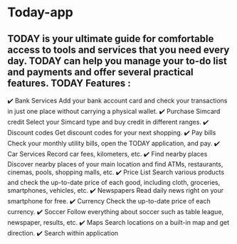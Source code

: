 # Today-app
TODAY is your ultimate guide for comfortable access to tools and services that you need every day. 
TODAY can help you manage your to-do list and payments and offer several practical features.
TODAY Features :
----------------------------------------------------------------------------
✔️  Bank Services
Add your bank account card and check your transactions in just one place without carrying a physical wallet.
✔️  Purchase Simcard credit
Select your Simcard type and buy credit in different ranges.
✔️  Discount codes
Get discount codes for your next shopping.
✔️  Pay bills
Check your monthly utility bills, open the TODAY application, and pay.
✔️  Car Services
Record car fees, kilometers, etc.
✔️  Find nearby places
Discover nearby places of your main location and find ATMs, restaurants, cinemas, pools, shopping malls, etc.
✔️  Price List
Search various products and check the up-to-date price of each good, including cloth, groceries, smartphones, vehicles, etc.
✔️  Newspapers
Read daily news right on your smartphone for free.
✔️  Currency
Check the up-to-date price of each currency.
✔️  Soccer
Follow everything about soccer such as table league, newspaper, results, etc.
✔️  Maps 
Search locations on a built-in map and get direction.
✔️  Search within application
